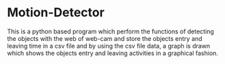 # Motion-Detector
This is a python based program which perform the functions of detecting the objects with the web of web-cam and store the objects entry and leaving time in a csv file and by using the csv file data, a graph is drawn which shows the objects entry and leaving activities in a graphical fashion.
